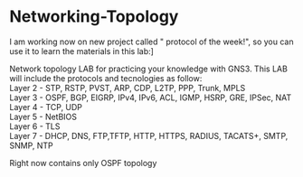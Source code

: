 # Networking-Topology
I am working now on new project called " protocol of the week!", so you can use it to learn the materials in this lab:]

Network topology LAB for practicing your knowledge with GNS3.
This LAB will include the protocols and tecnologies as follow:	
Layer 2 - STP, RSTP, PVST, ARP, CDP, L2TP, PPP, Trunk, MPLS		
Layer 3 - OSPF, BGP, EIGRP, IPv4, IPv6, ACL, IGMP, HSRP, GRE, IPSec, NAT	
Layer 4 - TCP, UDP	
Layer 5 - NetBIOS	
Layer 6 - TLS	
Layer 7 - DHCP, DNS, FTP,TFTP, HTTP, HTTPS, RADIUS, TACATS+, SMTP, SNMP, NTP	

Right now contains only OSPF topology

